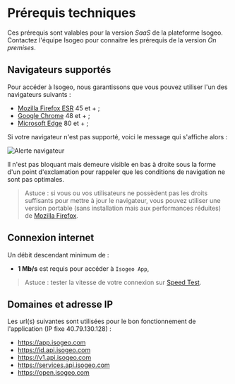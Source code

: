 # Prérequis techniques

Ces prérequis sont valables pour la version *SaaS* de la plateforme Isogeo. Contactez l'équipe Isogeo pour connaitre les prérequis de la version *On premises*.

## Navigateurs supportés

Pour accéder à Isogeo, nous garantissons que vous pouvez utiliser l'un des navigateurs suivants :

* [Mozilla Firefox ESR](https://www.mozilla.org/en-US/firefox/enterprise/) 45 et + ;
* [Google Chrome](https://www.google.fr/chrome/) 48 et + ;
* [Microsoft Edge](https://www.microsoft.com/fr-fr/edge)  80 et + ;

Si votre navigateur n'est pas supporté, voici le message qui s'affiche alors :

![Alerte navigateur](/assets/OC_browser_alert.png "Message qui s'affiche en cas de navigateur non supporté")

Il n'est pas bloquant mais demeure visible en bas à droite sous la forme d'un point d'exclamation pour rappeler que les conditions de navigation ne sont pas optimales.

> Astuce : si vous ou vos utilisateurs ne possèdent pas les droits suffisants pour mettre à jour le navigateur, vous pouvez utiliser une version portable (sans installation mais aux performances réduites) de [Mozilla Firefox](https://portableapps.com/apps/internet/firefox_portable#localizations).

## Connexion internet

Un débit descendant minimum de :

* **1 Mb/s** est requis pour accéder à `Isogeo App`,

> Astuce : tester la vitesse de votre connexion sur [Speed Test](http://www.speedtest.net).

## Domaines et adresse IP

Les url(s) suivantes sont utilisées pour le bon fonctionnement de l'application (IP fixe 40.79.130.128) :

* https://app.isogeo.com
* https://id.api.isogeo.com
* https://v1.api.isogeo.com
* https://services.api.isogeo.com
* https://open.isogeo.com